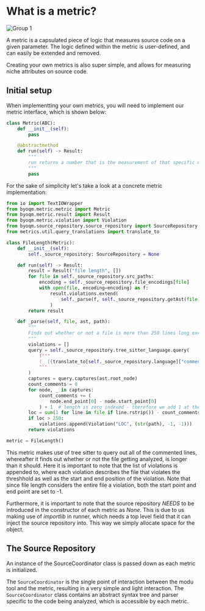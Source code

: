 # What is a metric?

![Group 1](https://user-images.githubusercontent.com/66801011/224053164-89a1c539-dcab-4e53-9ec1-44f7f8cf36ae.png)

A metric is a capsulated piece of logic that measures source code on a given parameter. The logic defined within the metric is user-defined, and can easily be extended and removed. 

Creating your own metrics is also super simple, and allows for measuring niche attributes on source code.

## Initial setup

When implementting your own metrics, you will need to implement our metric interface, which is shown below:
```python
class Metric(ABC):
    def __init__(self):
        pass

    @abstractmethod
    def run(self) -> Result:
        """
        run returns a number that is the measurement of that specific metric.
        """
        pass
```

For the sake of simplicity let's take a look at a concrete metric implementation:

```python
from io import TextIOWrapper
from byoqm.metric.metric import Metric
from byoqm.metric.result import Result
from byoqm.metric.violation import Violation
from byoqm.source_repository.source_repository import SourceRepository
from metrics.util.query_translations import translate_to

class FileLength(Metric):
    def __init__(self):
        self._source_repository: SourceRepository = None

    def run(self) -> Result:
        result = Result("file length", [])
        for file in self._source_repository.src_paths:
            encoding = self._source_repository.file_encodings[file]
            with open(file, encoding=encoding) as f:
                result.violations.extend(
                    self._parse(f, self._source_repository.getAst(file), file)
                )
        return result

    def _parse(self, file, ast, path):
        """
        Finds out whether or not a file is more than 250 lines long excluding comments
        """
        violations = []
        query = self._source_repository.tree_sitter_language.query(
            f"""
            (_ [{translate_to[self._source_repository.language]["comment"]}] @comment)
            """
        )
        captures = query.captures(ast.root_node)
        count_comments = 0
        for node, _ in captures:
            count_comments += (
                node.end_point[0] - node.start_point[0]
            ) + 1  # length is zero indexed - therefore we add 1 at the end
        loc = sum(1 for line in file if line.rstrip()) - count_comments
        if loc > 250:
            violations.append(Violation("LOC", (str(path), -1, -1)))
        return violations

metric = FileLength()
```

This metric makes use of tree sitter to query out all of the commented lines, whereafter it finds out whether or not the file getting analyzed, is longer than it should. Here it is important to note that the list of violations is appended to, where each violation describes the file that violates the threshhold as well as the start and end position of the violation. Note that since file length considers the entire file a violation, both the start point and end point are set to -1.

Furthermore, it is important to note that the source repository _NEEDS_ to be introduced in the constructor of each metric as *None*. This is due to us making use of _importlib_ in runner, which needs a top level field that it can inject the source repository into. This way we simply allocate space for the object.

## The Source Repository

An instance of the SourceCoordinator class is passed down as each metric is initialized. 

The `SourceCoordinator` is the single point of interaction between the modu tool and the metric, resulting in a very simple and light interaction. The `SourceCoordinator` class contains an abstract syntax tree and parser specific to the code being analyzed, which is accessible by each metric.